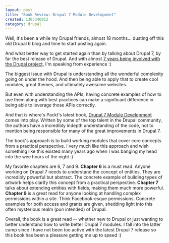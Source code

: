 ```yaml
--- 
layout: post
title: "Book Review: Drupal 7 Module Development"
created: 1303346912
category: drupal
---
```

Well, it's been a while my Drupal friends, almost 18 months... dusting off this old Drupal 6 blog and time to start posting again.

And what better way to get started again than by talking about Drupal 7, by far the best release of Drupal. And with almost <a href="http://drupal.org/user/12932">7 years being involved with the Drupal project</a>, I'm speaking from experience :)

The biggest issue with Drupal is understanding all the wonderful complexity going on under the hood. And then being able to apply that to create cool modules, great themes, and ultimately awesome websites.

But even with understanding the APIs, having concrete examples of how to use them along with best practices can make a significant difference in being able to leverage those APIs correctly.

And that is where's Packt's latest book, <a href="https://www.packtpub.com/drupal-7-module-development/book">Drupal 7 Module Development</a> comes into play. Written by some of the top talent in the Drupal community, the authors have a incredibly indepth understanding of the code, not to mention being responsible for many of the great improvements in Drupal 7.

The book's approach is to build working modules that cover core concepts from a practical perspective. I very much like this approach and wish something like this existed many years ago when I was banging my head into the wee hours of the night :)

My favorite chapters are 6, 7 and 9. <strong>Chapter 6</strong> is a must read. Anyone working on Drupal 7 needs to understand the concept of entities. They are incredibly powerful but abstract. The concrete example of building types of artwork helps clarify this concept from a practical perspective. <strong>Chapter 7</strong> talks about extending entities with fields, making them much more powerful. <strong>Chapter 9</strong> is a great read for anyone looking at handling complex permissions within a site. Think Facebook-esque permissions. Concrete examples for both access and grants are given, shedding light into this often mysterious realm (*pun* intended) of Drupal.

Overall, the book is a great read -- whether new to Drupal or just wanting to better understand how to write better Drupal 7 modules. I fall into the latter camp since I have not been too active with the latest Drupal 7 release so this book has been a pleasure getting me up to speed :)
